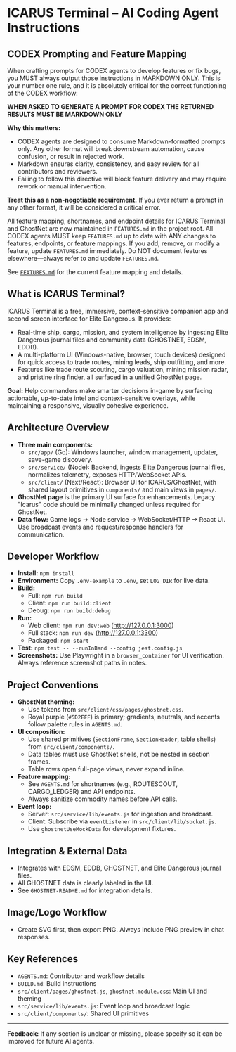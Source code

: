 # ICARUS Terminal – AI Coding Agent Instructions

## CODEX Prompting and Feature Mapping


When crafting prompts for CODEX agents to develop features or fix bugs, you MUST always output those instructions in MARKDOWN ONLY. This is your number one rule, and it is absolutely critical for the correct functioning of the CODEX workflow:

**WHEN ASKED TO GENERATE A PROMPT FOR CODEX THE RETURNED RESULTS MUST BE MARKDOWN ONLY**

**Why this matters:**
- CODEX agents are designed to consume Markdown-formatted prompts only. Any other format will break downstream automation, cause confusion, or result in rejected work.
- Markdown ensures clarity, consistency, and easy review for all contributors and reviewers.
- Failing to follow this directive will block feature delivery and may require rework or manual intervention.

**Treat this as a non-negotiable requirement.** If you ever return a prompt in any other format, it will be considered a critical error.

All feature mapping, shortnames, and endpoint details for ICARUS Terminal and GhostNet are now maintained in `FEATURES.md` in the project root. All CODEX agents MUST keep `FEATURES.md` up to date with ANY changes to features, endpoints, or feature mappings. If you add, remove, or modify a feature, update `FEATURES.md` immediately. Do NOT document features elsewhere—always refer to and update `FEATURES.md`.

See [`FEATURES.md`](../FEATURES.md) for the current feature mapping and details.

## What is ICARUS Terminal?
ICARUS Terminal is a free, immersive, context-sensitive companion app and second screen interface for Elite Dangerous. It provides:
- Real-time ship, cargo, mission, and system intelligence by ingesting Elite Dangerous journal files and community data (GHOSTNET, EDSM, EDDB).
- A multi-platform UI (Windows-native, browser, touch devices) designed for quick access to trade routes, mining leads, ship outfitting, and more.
- Features like trade route scouting, cargo valuation, mining mission radar, and pristine ring finder, all surfaced in a unified GhostNet page.

**Goal:** Help commanders make smarter decisions in-game by surfacing actionable, up-to-date intel and context-sensitive overlays, while maintaining a responsive, visually cohesive experience.

## Architecture Overview
- **Three main components:**
  - `src/app/` (Go): Windows launcher, window management, updater, save-game discovery.
  - `src/service/` (Node): Backend, ingests Elite Dangerous journal files, normalizes telemetry, exposes HTTP/WebSocket APIs.
  - `src/client/` (Next/React): Browser UI for ICARUS/GhostNet, with shared layout primitives in `components/` and main views in `pages/`.
- **GhostNet page** is the primary UI surface for enhancements. Legacy "Icarus" code should be minimally changed unless required for GhostNet.
- **Data flow:** Game logs → Node service → WebSocket/HTTP → React UI. Use broadcast events and request/response handlers for communication.

## Developer Workflow
- **Install:** `npm install`
- **Environment:** Copy `.env-example` to `.env`, set `LOG_DIR` for live data.
- **Build:**
  - Full: `npm run build`
  - Client: `npm run build:client`
  - Debug: `npm run build:debug`
- **Run:**
  - Web client: `npm run dev:web` (http://127.0.0.1:3000)
  - Full stack: `npm run dev` (http://127.0.0.1:3300)
  - Packaged: `npm start`
- **Test:** `npm test -- --runInBand --config jest.config.js`
- **Screenshots:** Use Playwright in a `browser_container` for UI verification. Always reference screenshot paths in notes.

## Project Conventions
- **GhostNet theming:**
  - Use tokens from `src/client/css/pages/ghostnet.css`.
  - Royal purple (`#5D2EFF`) is primary; gradients, neutrals, and accents follow palette rules in `AGENTS.md`.
- **UI composition:**
  - Use shared primitives (`SectionFrame`, `SectionHeader`, table shells) from `src/client/components/`.
  - Data tables must use GhostNet shells, not be nested in section frames.
  - Table rows open full-page views, never expand inline.
- **Feature mapping:**
  - See `AGENTS.md` for shortnames (e.g., ROUTESCOUT, CARGO_LEDGER) and API endpoints.
  - Always sanitize commodity names before API calls.
- **Event loop:**
  - Server: `src/service/lib/events.js` for ingestion and broadcast.
  - Client: Subscribe via `eventListener` in `src/client/lib/socket.js`.
  - Use `ghostnetUseMockData` for development fixtures.

## Integration & External Data
- Integrates with EDSM, EDDB, GHOSTNET, and Elite Dangerous journal files.
- All GHOSTNET data is clearly labeled in the UI.
- See `GHOSTNET-README.md` for integration details.

## Image/Logo Workflow
- Create SVG first, then export PNG. Always include PNG preview in chat responses.

## Key References
- `AGENTS.md`: Contributor and workflow details
- `BUILD.md`: Build instructions
- `src/client/pages/ghostnet.js`, `ghostnet.module.css`: Main UI and theming
- `src/service/lib/events.js`: Event loop and broadcast logic
- `src/client/components/`: Shared UI primitives

---

**Feedback:** If any section is unclear or missing, please specify so it can be improved for future AI agents.
